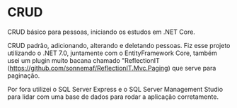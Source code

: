 # CRUD
CRUD básico para pessoas, iniciando os estudos em .NET Core.

CRUD padrão, adicionando, alterando e deletando pessoas.
Fiz esse projeto utilizando o .NET 7.0, juntamente com o EntityFramework Core, também usei um plugin muito bacana chamado "ReflectionIT (https://github.com/sonnemaf/ReflectionIT.Mvc.Paging) que serve para paginação.

Por fora utilizei o SQL Server Express e o SQL Server Management Studio para lidar com uma base de dados para rodar a aplicação corretamente.
